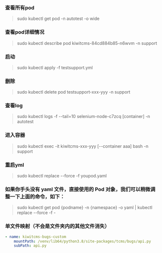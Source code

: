 ### 查看所有pod
>sudo kubectl get pod -n autotest -o wide  

### 查看pod详细情况
>sudo kubectl describe pod kiwitcms-84cd884b85-n6wvm -n support

### 启动
>sudo kubectl apply -f testsupport.yml

### 删除
>sudo kubectl delete pod testsupport-xxx-yyy -n support

### 查看log
>sudo kubectl logs -f --tail=10 selenium-node-c7zcq [container] -n autotest

### 进入容器
>sudo kubectl exec -it kiwitcms-xxx-yyy [--container aaa] bash -n support

### 重启yml
>sudo kubectl replace --force -f youpod.yaml

### 如果你手头没有 yaml 文件，直接使用的 Pod 对象，我们可以稍微调整一下上面的命令，如下：
>sudo kubectl get pod {podname} -n {namespace} -o yaml | kubectl replace --force -f -

### 单文件映射（不会是文件夹内的其他文件消失）
```yaml
- name: kiwitcms-bugs-custom
    mountPath: /venv/lib64/python3.8/site-packages/tcms/bugs/api.py
    subPath: api.py
```

